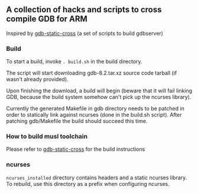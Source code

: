 ## A collection of hacks and scripts to cross compile GDB for ARM

Inspired by [gdb-static-cross](https://github.com/stayliv3/gdb-static-cross) (a set of scripts to build gdbserver)

### Build

To start a build, invoke `. build.sh` in the build directory.

The script will start downloading gdb-8.2.tar.xz source code tarball (if wasn't already provided).

Upon finishing the download, a build will begin (beware that it will fail linking GDB, because the build system somehow can't pick up the ncurses library).

Currently the generated Makefile in gdb directory needs to be patched in order to statically link against ncurses (done in the build.sh script).
After patching gdb/Makefile the build should succeed this time.

### How to build musl toolchain

Please refer to [gdb-static-cross](https://github.com/stayliv3/gdb-static-cross) for the build instructions

### ncurses

`ncurses_installed` directory contains headers and a static ncurses library.
To rebuild, use this directory as a prefix when configuring ncurses.

